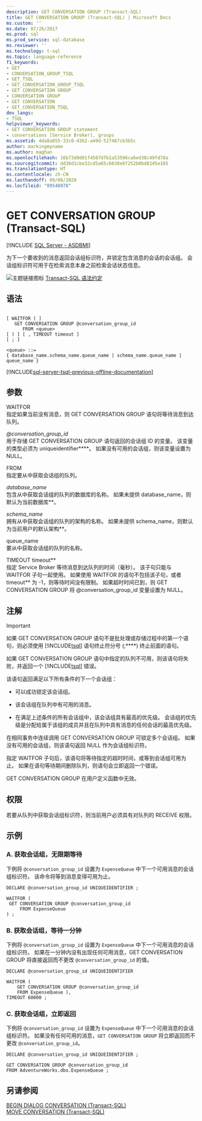 ```yaml
---
description: GET CONVERSATION GROUP (Transact-SQL)
title: GET CONVERSATION GROUP (Transact-SQL) | Microsoft Docs
ms.custom: ''
ms.date: 07/26/2017
ms.prod: sql
ms.prod_service: sql-database
ms.reviewer: ''
ms.technology: t-sql
ms.topic: language-reference
f1_keywords:
- GET
- CONVERSATION_GROUP_TSQL
- GET_TSQL
- GET_CONVERSATION_GROUP_TSQL
- GET CONVERSATION GROUP
- CONVERSATION GROUP
- GET CONVERSATION
- GET_CONVERSATION_TSQL
dev_langs:
- TSQL
helpviewer_keywords:
- GET CONVERSATION GROUP statement
- conversations [Service Broker], groups
ms.assetid: 4da8a855-33c0-43b2-a49d-527487cb3b5c
author: markingmyname
ms.author: maghan
ms.openlocfilehash: 16b73d0d01f4507dfb1a53596ca6ed38c49fd78a
ms.sourcegitcommit: dd36d1cbe32cd5a65c6638e8f252b0bd8145e165
ms.translationtype: HT
ms.contentlocale: zh-CN
ms.lasthandoff: 09/08/2020
ms.locfileid: "89548978"
---
```

# <a name="get-conversation-group-transact-sql"></a>GET CONVERSATION GROUP (Transact-SQL)
[!INCLUDE [SQL Server - ASDBMI](../../includes/applies-to-version/sql-asdbmi.md)]

  为下一个要收到的消息返回会话组标识符，并锁定包含消息的会话的会话组。 会话组标识符可用于在检索消息本身之前检索会话状态信息。  
  
 ![主题链接图标](../../database-engine/configure-windows/media/topic-link.gif "“主题链接”图标") [Transact-SQL 语法约定](../../t-sql/language-elements/transact-sql-syntax-conventions-transact-sql.md)  
  
## <a name="syntax"></a>语法  
  
```syntaxsql
  
[ WAITFOR ( ]  
   GET CONVERSATION GROUP @conversation_group_id  
      FROM <queue>  
[ ) ] [ , TIMEOUT timeout ]  
[ ; ]  
  
<queue> ::=  
{ database_name.schema_name.queue_name | schema_name.queue_name | queue_name }  
```  
  
[!INCLUDE[sql-server-tsql-previous-offline-documentation](../../includes/sql-server-tsql-previous-offline-documentation.md)]

## <a name="arguments"></a>参数
 WAITFOR  
 指定如果当前没有消息，则 GET CONVERSATION GROUP 语句将等待消息到达队列。  
  
 *\@conversation_group_id*  
 用于存储 GET CONVERSATION GROUP 语句返回的会话组 ID 的变量。 该变量的类型必须为 uniqueidentifier****。 如果没有可用的会话组，则该变量设置为 NULL。  
  
 FROM  
 指定要从中获取会话组的队列。  
  
 *database_name*  
 包含从中获取会话组的队列的数据库的名称。 如果未提供 database_name，则默认为当前数据库**。  
  
 *schema_name*  
 拥有从中获取会话组的队列的架构的名称。 如果未提供 schema_name，则默认为当前用户的默认架构**。  
  
 queue_name  
 要从中获取会话组的队列的名称。  
  
 TIMEOUT timeout**  
 指定 Service Broker 等待消息到达队列的时间（毫秒）。 该子句只能与 WAITFOR 子句一起使用。 如果使用 WAITFOR 的语句不包括该子句，或者 timeout** 为 -1，则等待时间没有限制。 如果超时时间已到，则 GET CONVERSATION GROUP 将 \@conversation_group_id 变量设置为 NULL。  
  
## <a name="remarks"></a>注解  
  
> [!IMPORTANT]  
>  如果 GET CONVERSATION GROUP 语句不是批处理或存储过程中的第一个语句，则必须使用 [!INCLUDE[tsql](../../includes/tsql-md.md)] 语句终止符分号 (;****) 终止前面的语句。  
  
 如果 GET CONVERSATION GROUP 语句中指定的队列不可用，则该语句将失败，并返回一个 [!INCLUDE[tsql](../../includes/tsql-md.md)] 错误。  
  
 该语句返回满足以下所有条件的下一个会话组：  
  
-   可以成功锁定该会话组。  
  
-   该会话组在队列中有可用的消息。  
  
-   在满足上述条件的所有会话组中，该会话组具有最高的优先级。 会话组的优先级是分配给属于该组的成员并且在队列中具有消息的任何会话的最高优先级。  
  
 在相同事务中连续调用 GET CONVERSATION GROUP 可锁定多个会话组。 如果没有可用的会话组，则该语句返回 NULL 作为会话组标识符。  
  
 指定 WAITFOR 子句后，该语句将等待指定的超时时间，或等到会话组可用为止。 如果在语句等待期间删除队列，则语句会立即返回一个错误。  
  
 GET CONVERSATION GROUP 在用户定义函数中无效。  
  
## <a name="permissions"></a>权限  
 若要从队列中获取会话组标识符，则当前用户必须具有对队列的 RECEIVE 权限。  
  
## <a name="examples"></a>示例  
  
### <a name="a-getting-a-conversation-group-waiting-indefinitely"></a>A. 获取会话组，无限期等待  
 下例将 `@conversation_group_id` 设置为 `ExpenseQueue` 中下一个可用消息的会话组标识符。 该命令将等到消息变得可用为止。  
  
```  
DECLARE @conversation_group_id UNIQUEIDENTIFIER ;  
  
WAITFOR (  
 GET CONVERSATION GROUP @conversation_group_id  
     FROM ExpenseQueue  
) ;  
```  
  
### <a name="b-getting-a-conversation-group-waiting-one-minute"></a>B. 获取会话组，等待一分钟  
 下例将 `@conversation_group_id` 设置为 `ExpenseQueue` 中下一个可用消息的会话组标识符。 如果在一分钟内没有出现任何可用消息，GET CONVERSATION GROUP 将直接返回而不更改 `@conversation_group_id` 的值。  
  
```  
DECLARE @conversation_group_id UNIQUEIDENTIFIER  
  
WAITFOR (  
    GET CONVERSATION GROUP @conversation_group_id   
    FROM ExpenseQueue ),  
TIMEOUT 60000 ;  
```  
  
### <a name="c-getting-a-conversation-group-returning-immediately"></a>C. 获取会话组，立即返回  
 下例将 `@conversation_group_id` 设置为 `ExpenseQueue` 中下一个可用消息的会话组标识符。 如果没有任何可用的消息，`GET CONVERSATION GROUP` 将立即返回而不更改 `@conversation_group_id`。  
  
```  
DECLARE @conversation_group_id UNIQUEIDENTIFIER ;  
  
GET CONVERSATION GROUP @conversation_group_id  
FROM AdventureWorks.dbo.ExpenseQueue ;  
```  
  
## <a name="see-also"></a>另请参阅  
 [BEGIN DIALOG CONVERSATION (Transact-SQL)](../../t-sql/statements/begin-dialog-conversation-transact-sql.md)   
 [MOVE CONVERSATION (Transact-SQL)](../../t-sql/statements/move-conversation-transact-sql.md)  
  
  
